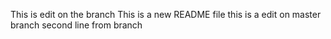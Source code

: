 This is edit on the branch
This is a new README file
this is a edit on master branch
second line from branch

